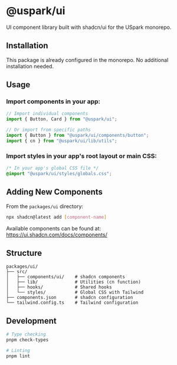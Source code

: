 # @uspark/ui

UI component library built with shadcn/ui for the USpark monorepo.

## Installation

This package is already configured in the monorepo. No additional installation needed.

## Usage

### Import components in your app:

```typescript
// Import individual components
import { Button, Card } from "@uspark/ui";

// Or import from specific paths
import { Button } from "@uspark/ui/components/button";
import { cn } from "@uspark/ui/lib/utils";
```

### Import styles in your app's root layout or main CSS:

```css
/* In your app's global CSS file */
@import "@uspark/ui/styles/globals.css";
```

## Adding New Components

From the `packages/ui` directory:

```bash
npx shadcn@latest add [component-name]
```

Available components can be found at: https://ui.shadcn.com/docs/components/

## Structure

```
packages/ui/
├── src/
│   ├── components/ui/    # shadcn components
│   ├── lib/              # Utilities (cn function)
│   ├── hooks/            # Shared hooks
│   └── styles/           # Global CSS with Tailwind
├── components.json       # shadcn configuration
└── tailwind.config.ts    # Tailwind configuration
```

## Development

```bash
# Type checking
pnpm check-types

# Linting
pnpm lint
```
